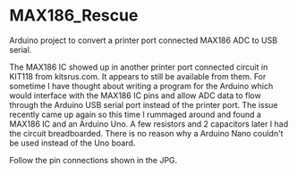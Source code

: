 # MAX186_Rescue
Arduino project to convert a printer port connected MAX186 ADC to USB serial.


The MAX186 IC showed up in another printer port connected circuit in KIT118 from kitsrus.com. It appears to still be available from them. 
For sometime I have thought about writing a program for the Arduino which would interface with the MAX186 IC pins and allow ADC data to flow
through the Arduino USB serial port instead of the printer port.  The issue recently came up again so this time I rummaged around and found 
a MAX186 IC and an  Arduino Uno.  A few resistors  and 2 capacitors later I had the circuit breadboarded. There is no reason why a Arduino Nano
couldn't be used instead of the Uno board. 

Follow the pin connections shown in the JPG. 
